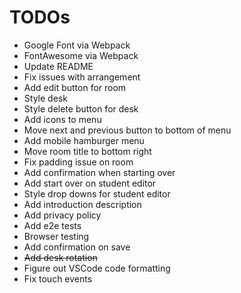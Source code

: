 # TODOs

* Google Font via Webpack
* FontAwesome via Webpack
* Update README
* Fix issues with arrangement
* Add edit button for room
* Style desk
* Style delete button for desk
* Add icons to menu
* Move next and previous button to bottom of menu
* Add mobile hamburger menu
* Move room title to bottom right
* Fix padding issue on room
* Add confirmation when starting over
* Add start over on student editor
* Style drop downs for student editor
* Add introduction description
* Add privacy policy
* Add e2e tests
* Browser testing
* Add confirmation on save
* ~~Add desk rotation~~
* Figure out VSCode code formatting
* Fix touch events